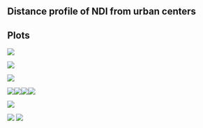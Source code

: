 
Distance profile of NDI from urban centers
------------------------------------------

Plots
-----

![](README_figs/README-unnamed-chunk-1-1.png)

![](README_figs/README-unnamed-chunk-2-1.png)

![](README_figs/README-unnamed-chunk-3-1.png)

![](README_figs/README-unnamed-chunk-4-1.png)![](README_figs/README-unnamed-chunk-4-2.png)![](README_figs/README-unnamed-chunk-4-3.png)![](README_figs/README-unnamed-chunk-4-4.png)

![](README_figs/README-unnamed-chunk-6-1.png)

![](README_figs/README-unnamed-chunk-7-1.png)
![](README_figs/README-unnamed-chunk-8-1.png)

